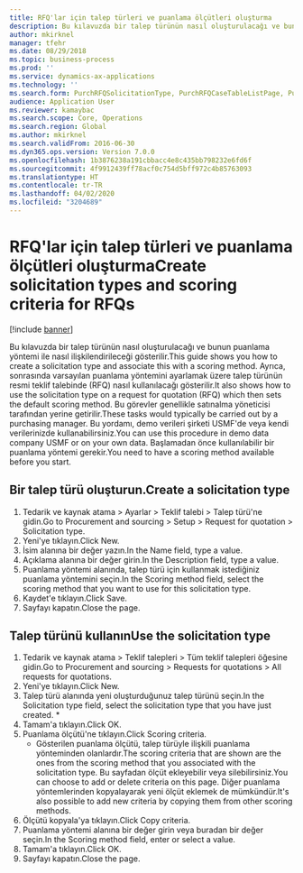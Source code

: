 ```yaml
---
title: RFQ'lar için talep türleri ve puanlama ölçütleri oluşturma
description: Bu kılavuzda bir talep türünün nasıl oluşturulacağı ve bunun puanlama yöntemi ile nasıl ilişkilendirileceği gösterilir.
author: mkirknel
manager: tfehr
ms.date: 08/29/2018
ms.topic: business-process
ms.prod: ''
ms.service: dynamics-ax-applications
ms.technology: ''
ms.search.form: PurchRFQSolicitationType, PurchRFQCaseTableListPage, PurchCreateRFQCase, PurchRFQCaseTable, PurchRFQScoringRFQCaseCriteria, PurchRFQScoringCriteriaCopy
audience: Application User
ms.reviewer: kamaybac
ms.search.scope: Core, Operations
ms.search.region: Global
ms.author: mkirknel
ms.search.validFrom: 2016-06-30
ms.dyn365.ops.version: Version 7.0.0
ms.openlocfilehash: 1b3876238a191cbbacc4e8c435bb798232e6fd6f
ms.sourcegitcommit: 4f9912439ff78acf0c754d5bff972c4b85763093
ms.translationtype: HT
ms.contentlocale: tr-TR
ms.lasthandoff: 04/02/2020
ms.locfileid: "3204689"
---
```

# <a name="create-solicitation-types-and-scoring-criteria-for-rfqs"></a><span data-ttu-id="083d8-103">RFQ'lar için talep türleri ve puanlama ölçütleri oluşturma</span><span class="sxs-lookup"><span data-stu-id="083d8-103">Create solicitation types and scoring criteria for RFQs</span></span>

[!include [banner](../../includes/banner.md)]

<span data-ttu-id="083d8-104">Bu kılavuzda bir talep türünün nasıl oluşturulacağı ve bunun puanlama yöntemi ile nasıl ilişkilendirileceği gösterilir.</span><span class="sxs-lookup"><span data-stu-id="083d8-104">This guide shows you how to create a solicitation type and associate this with a scoring method.</span></span> <span data-ttu-id="083d8-105">Ayrıca, sonrasında varsayılan puanlama yöntemini ayarlamak üzere talep türünün resmi teklif talebinde (RFQ) nasıl kullanılacağı gösterilir.</span><span class="sxs-lookup"><span data-stu-id="083d8-105">It also shows how to use the solicitation type on a request for quotation (RFQ) which then sets the default scoring method.</span></span> <span data-ttu-id="083d8-106">Bu görevler genellikle satınalma yöneticisi tarafından yerine getirilir.</span><span class="sxs-lookup"><span data-stu-id="083d8-106">These tasks would typically be carried out by a purchasing manager.</span></span> <span data-ttu-id="083d8-107">Bu yordamı, demo verileri şirketi USMF'de veya kendi verilerinizde kullanabilirsiniz.</span><span class="sxs-lookup"><span data-stu-id="083d8-107">You can use this procedure in demo data company USMF or on your own data.</span></span> <span data-ttu-id="083d8-108">Başlamadan önce kullanılabilir bir puanlama yöntemi gerekir.</span><span class="sxs-lookup"><span data-stu-id="083d8-108">You need to have a scoring method available before you start.</span></span>


## <a name="create-a-solicitation-type"></a><span data-ttu-id="083d8-109">Bir talep türü oluşturun.</span><span class="sxs-lookup"><span data-stu-id="083d8-109">Create a solicitation type</span></span>
1. <span data-ttu-id="083d8-110">Tedarik ve kaynak atama > Ayarlar > Teklif talebi > Talep türü'ne gidin.</span><span class="sxs-lookup"><span data-stu-id="083d8-110">Go to Procurement and sourcing > Setup > Request for quotation > Solicitation type.</span></span>
2. <span data-ttu-id="083d8-111">Yeni'ye tıklayın.</span><span class="sxs-lookup"><span data-stu-id="083d8-111">Click New.</span></span>
3. <span data-ttu-id="083d8-112">İsim alanına bir değer yazın.</span><span class="sxs-lookup"><span data-stu-id="083d8-112">In the Name field, type a value.</span></span>
4. <span data-ttu-id="083d8-113">Açıklama alanına bir değer girin.</span><span class="sxs-lookup"><span data-stu-id="083d8-113">In the Description field, type a value.</span></span>
5. <span data-ttu-id="083d8-114">Puanlama yöntemi alanında, talep türü için kullanmak istediğiniz puanlama yöntemini seçin.</span><span class="sxs-lookup"><span data-stu-id="083d8-114">In the Scoring method field, select the scoring method that you want to use for this solicitation type.</span></span>
6. <span data-ttu-id="083d8-115">Kaydet'e tıklayın.</span><span class="sxs-lookup"><span data-stu-id="083d8-115">Click Save.</span></span>
7. <span data-ttu-id="083d8-116">Sayfayı kapatın.</span><span class="sxs-lookup"><span data-stu-id="083d8-116">Close the page.</span></span>

## <a name="use-the-solicitation-type"></a><span data-ttu-id="083d8-117">Talep türünü kullanın</span><span class="sxs-lookup"><span data-stu-id="083d8-117">Use the solicitation type</span></span>
1. <span data-ttu-id="083d8-118">Tedarik ve kaynak atama > Teklif talepleri > Tüm teklif talepleri öğesine gidin.</span><span class="sxs-lookup"><span data-stu-id="083d8-118">Go to Procurement and sourcing > Requests for quotations > All requests for quotations.</span></span>
2. <span data-ttu-id="083d8-119">Yeni'ye tıklayın.</span><span class="sxs-lookup"><span data-stu-id="083d8-119">Click New.</span></span>
3. <span data-ttu-id="083d8-120">Talep türü alanında yeni oluşturduğunuz talep türünü seçin.</span><span class="sxs-lookup"><span data-stu-id="083d8-120">In the Solicitation type field, select the solicitation type that you have just created.</span></span> 
    *   
4. <span data-ttu-id="083d8-121">Tamam'a tıklayın.</span><span class="sxs-lookup"><span data-stu-id="083d8-121">Click OK.</span></span>
5. <span data-ttu-id="083d8-122">Puanlama ölçütü'ne tıklayın.</span><span class="sxs-lookup"><span data-stu-id="083d8-122">Click Scoring criteria.</span></span>
    * <span data-ttu-id="083d8-123">Gösterilen puanlama ölçütü, talep türüyle ilişkili puanlama yönteminden olanlardır.</span><span class="sxs-lookup"><span data-stu-id="083d8-123">The scoring criteria that are shown are the ones from the scoring method that you associated with the solicitation type.</span></span> <span data-ttu-id="083d8-124">Bu sayfadan ölçüt ekleyebilir veya silebilirsiniz.</span><span class="sxs-lookup"><span data-stu-id="083d8-124">You can choose to add or delete criteria on this page.</span></span> <span data-ttu-id="083d8-125">Diğer puanlama yöntemlerinden kopyalayarak yeni ölçüt eklemek de mümkündür.</span><span class="sxs-lookup"><span data-stu-id="083d8-125">It's also possible to add new criteria by copying them from other scoring methods.</span></span>  
6. <span data-ttu-id="083d8-126">Ölçütü kopyala'ya tıklayın.</span><span class="sxs-lookup"><span data-stu-id="083d8-126">Click Copy criteria.</span></span>
7. <span data-ttu-id="083d8-127">Puanlama yöntemi alanına bir değer girin veya buradan bir değer seçin.</span><span class="sxs-lookup"><span data-stu-id="083d8-127">In the Scoring method field, enter or select a value.</span></span>
8. <span data-ttu-id="083d8-128">Tamam'a tıklayın.</span><span class="sxs-lookup"><span data-stu-id="083d8-128">Click OK.</span></span>
9. <span data-ttu-id="083d8-129">Sayfayı kapatın.</span><span class="sxs-lookup"><span data-stu-id="083d8-129">Close the page.</span></span>

